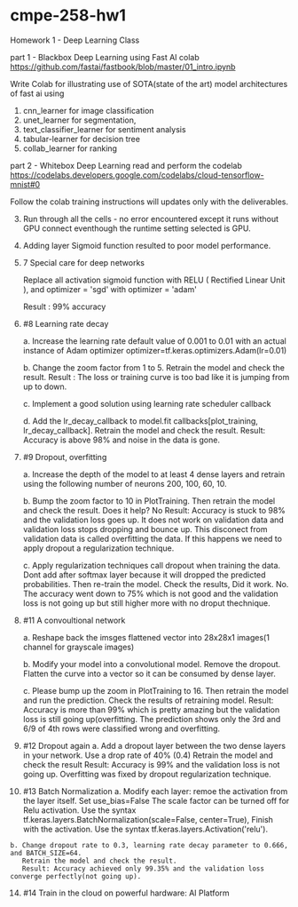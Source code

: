 # cmpe-258-hw1
Homework 1 - Deep Learning Class

part 1 - Blackbox Deep Learning using Fast AI colab https://github.com/fastai/fastbook/blob/master/01_intro.ipynb

Write Colab for illustrating use of SOTA(state of the art) model architectures of fast ai using 

1. cnn_learner for image classification
2. unet_learner for segmentation, 
3. text_classifier_learner for sentiment analysis
4. tabular-learner for decision tree
5. collab_learner for ranking

part 2 - Whitebox Deep Learning read and perform the codelab https://codelabs.developers.google.com/codelabs/cloud-tensorflow-mnist#0

Follow the colab training instructions will updates only with the deliverables.

3.  Run through all the cells - no error encountered except it runs without GPU connect eventhough the runtime setting selected is GPU.
6.  Adding layer Sigmoid function resulted to poor model performance. 
7.  7 Special care for deep networks

    Replace all activation sigmoid function with RELU ( Rectified Linear Unit ), and optimizer = 'sgd' with optimizer = 'adam'
    
    Result : 99% accuracy
    
    
8. #8 Learning rate decay 

   a. Increase the learning rate default value of 0.001 to 0.01 with an actual instance of Adam optimizer
      optimizer=tf.keras.optimizers.Adam(lr=0.01)
      
   b. Change the zoom factor from 1 to 5. Retrain the model and check the result.
      Result : The loss or training curve  is too bad like it is jumping from up to down.
      
   c. Implement a good solution using learning rate scheduler callback
   
   d. Add the lr_decay_callback to model.fit callbacks[plot_training, lr_decay_callback]. Retrain the model and check the result.
      Result: Accuracy is above 98% and noise in the data is gone.
   
9. #9 Dropout, overfitting

   a. Increase the depth of the model to at least 4 dense layers and retrain using the following number of neurons 200, 100, 60, 10.
   
   b. Bump the zoom factor to 10 in PlotTraining. Then retrain the model and check the result. Does it help? No
      Result: Accuracy is stuck to 98% and the validation loss goes up. It does not work on validation data and validation loss stops dropping and bounce up.
      This disconect from validation data is called overfitting the data. If this happens we need to apply dropout a regularization technique.
      
   c. Apply regularization techniques call dropout when training the data. Dont add after softmax layer because it will dropped the predicted probabilities.
      Then re-train the model. Check the results, Did it work. No. The accuracy went down to 75% which is not good and the validation loss is not going up but 
      still higher more with no droput thechnique.
      
11. #11 A convoultional network

    a.  Reshape back the imsges flattened vector into 28x28x1 images(1 channel for grayscale images)
   
    b.  Modify your model into a convolutional model. Remove the dropout. Flatten the curve into a vector so it can be consumed by dense layer.
   
    c.  Please bump up the zoom in PlotTraining to 16. Then retrain the model and run the prediction. Check the results of retraining model.
       Result: Accuracy is more than 99% which is pretty amazing but the validation loss is still going up(overfitting.
       The prediction shows only the 3rd and 6/9 of 4th rows were classified wrong and overfitting. 
       
 12. #12 Dropout again
    a. Add a dropout layer between the two dense layers in your network. Use a drop rate of 40% (0.4)
       Retrain the model and check the result
       Result: Accuracy is 99% and the validation loss is not going up. Overfitting was fixed by dropout regularization technique.
       
 13. #13 Batch Normalization 
    a. Modify each layer: remoe the activation from the layer itself. Set use_bias=False
       The scale factor can be turned off for Relu activation.  Use the syntax tf.keras.layers.BatchNormalization(scale=False, center=True),
       Finish with the activation. Use the syntax tf.keras.layers.Activation('relu').
       
    b. Change dropout rate to 0.3, learning rate decay parameter to 0.666, and BATCH_SIZE=64. 
       Retrain the model and check the result.
       Result: Accuracy achieved only 99.35% and the validation loss converge perfectly(not going up).
       
  14. #14 Train in the cloud on powerful hardware: AI Platform 
      
  
      
      
